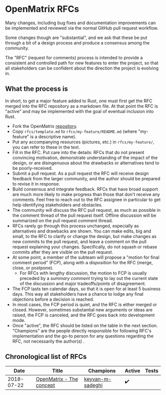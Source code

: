 # OpenMatrix RFCs
[OpenMatrix RFCs]: #openmatrix-rfcs

Many changes, including bug fixes and documentation improvements can be
implemented and reviewed via the normal GitHub pull request workflow.

Some changes though are "substantial", and we ask that these be put through
a bit of a design process and produce a consensus among the community.

The "RFC" (request for comments) process is intended to provide a consistent
and controlled path for new features to enter the project, so that all
stakeholders can be confident about the direction the project is evolving in.


## What the process is
[What the process is]: #what-the-process-is

In short, to get a major feature added to Rust, one must first get the RFC
merged into the RFC repository as a markdown file. At that point the RFC is
"active" and may be implemented with the goal of eventual inclusion into Rust.


  - Fork the OpenMatrix
    [repository](https://github.com/PsychoMinions/OpenMatrix).
  - Copy `rfcs/template.md` to `rfcs/my-feature/README.md` (where "my-feature"
    is a descriptive name).
  - Put any accompanying resources (pictures, etc.) in `rfcs/my-feature/`, you
    can refer to these in the text.
  - Fill in the RFC. Put care into the details: RFCs that do not present
    convincing motivation, demonstrate understanding of the impact of the
    design, or are disingenuous about the drawbacks or alternatives tend to be
    poorly-received.
  - Submit a pull request. As a pull request the RFC will receive design
    feedback from the larger community, and the author should be prepared to
    revise it in response.  
  - Build consensus and integrate feedback. RFCs that have broad support are
    much more likely to make progress than those that don't receive any
    comments. Feel free to reach out to the RFC assignee in particular to get
    help identifying stakeholders and obstacles.
  - The community will discuss the RFC pull request, as much as possible in the
    comment thread of the pull request itself. Offline discussion will be
    summarized on the pull request comment thread.
  - RFCs rarely go through this process unchanged, especially as alternatives
    and drawbacks are shown. You can make edits, big and small, to the RFC to
    clarify or change the design, but make changes as new commits to the pull
    request, and leave a comment on the pull request explaining your changes.
    Specifically, do not squash or rebase commits after they are visible on the
    pull request.
  - At some point, a member of the subteam will propose a "motion for final
    comment period" (FCP), along with a *disposition* for the RFC (merge, close,
    or postpone).
    - For RFCs with lengthy discussion, the motion to FCP is usually preceded by
      a *summary comment* trying to lay out the current state of the discussion
      and major tradeoffs/points of disagreement.
  - The FCP lasts ten calendar days, so that it is open for at least 5 business
    days. This way all
    stakeholders have a chance to lodge any final objections before a decision
    is reached.
  - In most cases, the FCP period is quiet, and the RFC is either merged or
    closed. However, sometimes substantial new arguments or ideas are raised,
    the FCP is canceled, and the RFC goes back into development mode.
  - Once "active", the RFC should be listed on the table in the next section.
    "Champions" are the people directly responsible for following RFC's
    implementation and the go-to person for any questions regarding the RFC,
    not necessarily the author(s) .

## Chronological list of RFCs
[Chronological list of RFCs]: #openmatrix-rfc-list

| Date       | Title                    | Champions          | Active | Tests |
| ---------- | ------------------------ | ------------------ | ------ | ----- |
| 2018-07-22 | [OpenMatrix - The concept](https://github.com/PsychoMinions/OpenMatrix/blob/master/rfcs/openmatrix-conception) | [keyvan-m-sadeghi](https://github.com/keyvan-m-sadeghi) | :heavy_check_mark: | |
